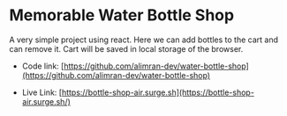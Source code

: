 # Memorable Water Bottle Shop

A very simple project using react. Here we can add bottles to the cart and can remove it. Cart will be saved in local storage of the browser.

- Code link: [https://github.com/alimran-dev/water-bottle-shop](https://github.com/alimran-dev/water-bottle-shop)

- Live Link: [https://bottle-shop-air.surge.sh](https://bottle-shop-air.surge.sh/)
